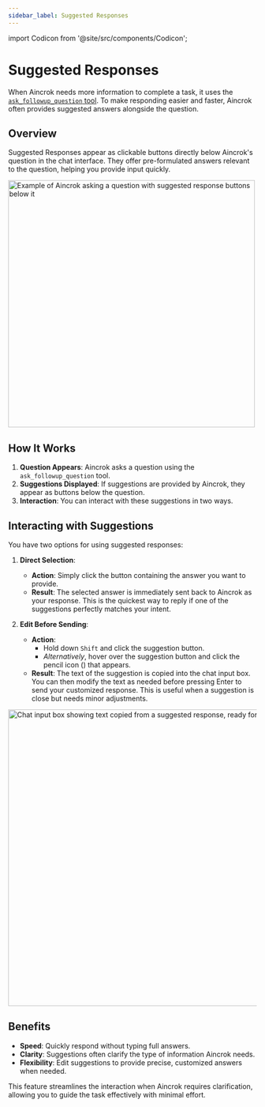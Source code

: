 ```yaml
---
sidebar_label: Suggested Responses
---
```


import Codicon from '@site/src/components/Codicon';

# Suggested Responses

When Aincrok needs more information to complete a task, it uses the [`ask_followup_question` tool](/features/tools/ask-followup-question). To make responding easier and faster, Aincrok often provides suggested answers alongside the question.

## Overview

Suggested Responses appear as clickable buttons directly below Aincrok's question in the chat interface. They offer pre-formulated answers relevant to the question, helping you provide input quickly.

<img src="/img/suggested-responses/suggested-responses.png" alt="Example of Aincrok asking a question with suggested response buttons below it" width="500" />

## How It Works

1.  **Question Appears**: Aincrok asks a question using the `ask_followup_question` tool.
2.  **Suggestions Displayed**: If suggestions are provided by Aincrok, they appear as buttons below the question.
3.  **Interaction**: You can interact with these suggestions in two ways.

## Interacting with Suggestions

You have two options for using suggested responses:

1.  **Direct Selection**:

    - **Action**: Simply click the button containing the answer you want to provide.
    - **Result**: The selected answer is immediately sent back to Aincrok as your response. This is the quickest way to reply if one of the suggestions perfectly matches your intent.

2.  **Edit Before Sending**:
    - **Action**:
        - Hold down `Shift` and click the suggestion button.
        - _Alternatively_, hover over the suggestion button and click the pencil icon (<Codicon name="edit" />) that appears.
    - **Result**: The text of the suggestion is copied into the chat input box. You can then modify the text as needed before pressing Enter to send your customized response. This is useful when a suggestion is close but needs minor adjustments.

<img src="/img/suggested-responses/suggested-responses-1.png" alt="Chat input box showing text copied from a suggested response, ready for editing" width="600" />

## Benefits

- **Speed**: Quickly respond without typing full answers.
- **Clarity**: Suggestions often clarify the type of information Aincrok needs.
- **Flexibility**: Edit suggestions to provide precise, customized answers when needed.

This feature streamlines the interaction when Aincrok requires clarification, allowing you to guide the task effectively with minimal effort.
